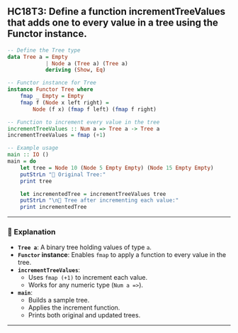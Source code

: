 HC18T3: Define a function incrementTreeValues that adds one to every value in a tree using the Functor instance.
---


```haskell
-- Define the Tree type
data Tree a = Empty
            | Node a (Tree a) (Tree a)
            deriving (Show, Eq)

-- Functor instance for Tree
instance Functor Tree where
    fmap _ Empty = Empty
    fmap f (Node x left right) =
        Node (f x) (fmap f left) (fmap f right)

-- Function to increment every value in the tree
incrementTreeValues :: Num a => Tree a -> Tree a
incrementTreeValues = fmap (+1)

-- Example usage
main :: IO ()
main = do
    let tree = Node 10 (Node 5 Empty Empty) (Node 15 Empty Empty)
    putStrLn "🌳 Original Tree:"
    print tree

    let incrementedTree = incrementTreeValues tree
    putStrLn "\n🔼 Tree after incrementing each value:"
    print incrementedTree
```

---

### 🧠 Explanation

- **`Tree a`**: A binary tree holding values of type `a`.
- **`Functor` instance**: Enables `fmap` to apply a function to every value in the tree.
- **`incrementTreeValues`**:
  - Uses `fmap (+1)` to increment each value.
  - Works for any numeric type (`Num a =>`).
- **`main`**:
  - Builds a sample tree.
  - Applies the increment function.
  - Prints both original and updated trees.

---


